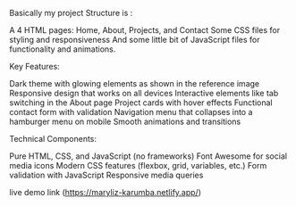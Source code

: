  Basically my project Structure is :

A 4 HTML pages: Home, About, Projects, and Contact
Some CSS files for styling and responsiveness
And some little bit of JavaScript files for functionality and animations.


Key Features:

Dark theme with glowing elements as shown in the reference image
Responsive design that works on all devices
Interactive elements like tab switching in the About page
Project cards with hover effects
Functional contact form with validation
Navigation menu that collapses into a hamburger menu on mobile
Smooth animations and transitions


Technical Components:

Pure HTML, CSS, and JavaScript (no frameworks)
Font Awesome for social media icons
Modern CSS features (flexbox, grid, variables, etc.)
Form validation with JavaScript
Responsive media queries

live demo link (https://maryliz-karumba.netlify.app/)